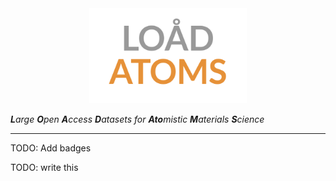 <div align="center">
    <img src="docs/source/logo.svg" width="50%"/>
    </br>
</div>
    
_**L**arge **O**pen **A**ccess **D**atasets for **Ato**mistic **M**aterials **S**cience_

---

TODO: Add badges

TODO: write this
